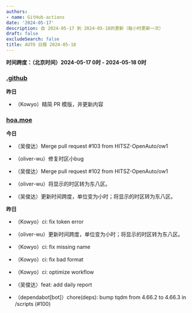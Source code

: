 ```yaml
---
authors:
- name: GitHub-actions
date: '2024-05-17'
description: 自 2024-05-17 到 2024-05-18的更新（每小时更新一次）
draft: false
excludeSearch: false
title: AUTO 日报 2024-05-18
---
```


**时间跨度：（北京时间）2024-05-17 0时 - 2024-05-18 0时**
### [.github](https://github.com/HITSZ-OpenAuto/.github)

**昨日** 
- （Kowyo）精简 PR 模版，并更新内容

### [hoa.moe](https://github.com/HITSZ-OpenAuto/hoa.moe)

**今日** 
- （吴俊达）Merge pull request #103 from HITSZ-OpenAuto/ow1

- （oliver-wu）修复时区小bug

- （吴俊达）Merge pull request #102 from HITSZ-OpenAuto/ow1

- （oliver-wu）将显示的时区转为东八区。

- （吴俊达）更新时间跨度，单位变为小时；将显示的时区转为东八区。

**昨日** 
- （Kowyo）ci: fix token error

- （oliver-wu）更新时间跨度，单位变为小时；将显示的时区转为东八区。

- （Kowyo）ci: fix missing name

- （Kowyo）ci: fix bad format

- （Kowyo）ci: optimize workflow

- （吴俊达）feat: add daily report

- （dependabot[bot]）chore(deps): bump tqdm from 4.66.2 to 4.66.3 in /scripts (#100)

